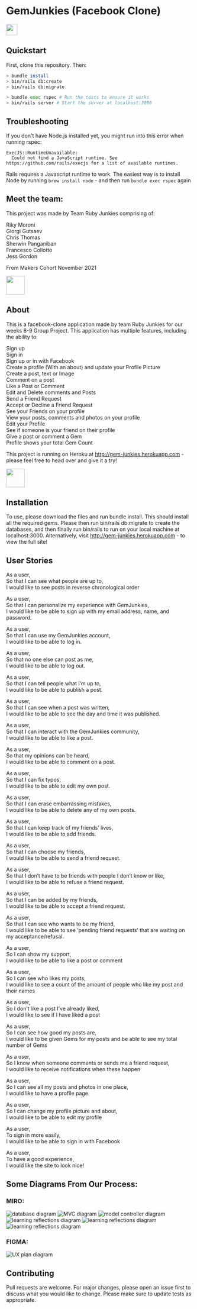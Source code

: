 # GemJunkies (Facebook Clone) 

<img src="./public/ruby-on-rails-logo.png" height="30">

## Quickstart

First, clone this repository. Then:

```bash
> bundle install
> bin/rails db:create
> bin/rails db:migrate

> bundle exec rspec # Run the tests to ensure it works
> bin/rails server # Start the server at localhost:3000
```

## Troubleshooting

If you don't have Node.js installed yet, you might run into this error when running rspec:

```
ExecJS::RuntimeUnavailable:
  Could not find a JavaScript runtime. See https://github.com/rails/execjs for a list of available runtimes.
 ```

Rails requires a Javascript runtime to work. The easiest way is to install Node by running `brew install node` - and then run `bundle exec rspec` again

## Meet the team:

This project was made by Team Ruby Junkies comprising of:

Riky Moroni\
Giorgi Gutsaev\
Chris Thomas\
Sherwin Panganiban\
Francesco Collotto\
Jess Gordon

From Makers Cohort November 2021

<img src="./public/makers-academy.png" height="50">

## About

This is a facebook-clone application made by team Ruby Junkies for our weeks 8-9 Group Project. This application has multiple features, including the ability to:

Sign up\
Sign in\
Sign up or in with Facebook\
Create a profile (With an about) and update your Profile Picture\
Create a post, text or Image\
Comment on a post\
Like a Post or Comment\
Edit and Delete comments and Posts\
Send a Friend Request\
Accept or Decline a Friend Request\
See your Friends on your profile\
View your posts, comments and photos on your profile\
Edit your Profile\
See if someone is your friend on their profile\
Give a post or comment a Gem\
Profile shows your total Gem Count

This project is running on Heroku at http://gem-junkies.herokuapp.com - please feel free to head over and give it a try!

<img src="./public/RubyJunkiesLogo.png" width="50" height="50">

## Installation

To use, please download the files and run bundle install. This should install all the required gems. Please then run bin/rails db:migrate to create the databases, and then finally run bin/rails to run on your local machine at localhost:3000. Alternatively, visit http://gem-junkies.herokuapp.com - to view the full site!

## User Stories

As a user,\
So that I can see what people are up to,\
I would like to see posts in reverse chronological order

As a user,\
So that I can personalize my experience with GemJunkies,\
I would like to be able to sign up with my email address, name, and password.

As a user,\
So that I can use my GemJunkies account,\
I would like to be able to log in.

As a user,\
So that no one else can post as me,\
I would like to be able to log out.

As a user,\
So that I can tell people what I’m up to,\
I would like to be able to publish a post.

As a user,\
So that I can see when a post was written,\
I would like to be able to see the day and time it was published.

As a user,\
So that I can interact with the GemJunkies community,\
I would like to be able to like a post.

As a user,\
So that my opinions can be heard,\
I would like to be able to comment on a post.

As a user,\
So that I can fix typos,\
I would like to be able to edit my own post.

As a user,\
So that I can erase embarrassing mistakes,\
I would like to be able to delete any of my own posts.

As a user,\
So that I can keep track of my friends’ lives,\
I would like to be able to add friends.

As a user,\
So that I can choose my friends,\
I would like to be able to send a friend request.

As a user,\
So that I don’t have to be friends with people I don’t know or like,\
I would like to be able to refuse a friend request.

As a user,\
So that I can be added by my friends,\
I would like to be able to accept a friend request.

As a user,\
So that I can see who wants to be my friend,\
I would like to be able to see ‘pending friend requests’ that are waiting on my acceptance/refusal.

As a user,\
So I can show my support,\
I would like to be able to like a post or comment

As a user,\
So I can see who likes my posts,\
I would like to see a count of the amount of people who like my post and their names

As a user,\
So I don’t like a post I’ve already liked,\
I would like to see if I have liked a post

As a user,\
So I can see how good my posts are,\
I would like to be given Gems for my posts and be able to see my total number of Gems

As a user,\
So I know when someone comments or sends me a friend request,\
I would like to receive notifications when these happen

As a user,\
So I can see all my posts and photos in one place,\
I would like to have a profile page

As a user,\
So I can change my profile picture and about,\
I would like to be able to edit my profile

As a user,\
To sign in more easily,\
I would like to be able to sign in with Facebook

As a user,\
To have a good experience,\
I would like the site to look nice!

## Some Diagrams From Our Process:

### MIRO:

![database diagram](./public/acebook-database.png)
![MVC diagram](./public/MVC.png)
![model controller diagram](./public/model-controller.png)
![learning reflections diagram](./public/learning-reflections1.png)
![learning reflections diagram](./public/learning-reflections2.png)
![learning reflections diagram](./public/learning-reflections3.png)

### FIGMA:
![UX plan diagram](./public/UX-plan.png)

## Contributing

Pull requests are welcome. For major changes, please open an issue first to discuss what you would like to change.
Please make sure to update tests as appropriate.

